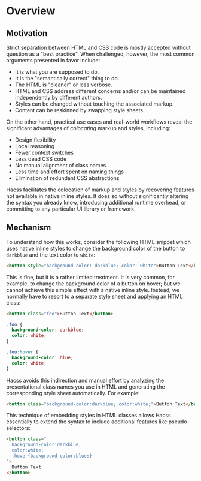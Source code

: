 # Overview

## Motivation

Strict separation between HTML and CSS code is mostly accepted without question
as a "best practice". When challenged, however, the most common arguments
presented in favor include:

* It is what you are supposed to do.
* It is the "semantically correct" thing to do.
* The HTML is "cleaner" or less verbose.
* HTML and CSS address different concerns and/or can be maintained independently
  by different authors.
* Styles can be changed without touching the associated markup.
* Content can be reskinned by swapping style sheets.

On the other hand, practical use cases and real-world workflows reveal the
significant advantages of _colocating_ markup and styles, including:

* Design flexibility
* Local reasoning
* Fewer context switches
* Less dead CSS code
* No manual alignment of class names
* Less time and effort spent on naming things
* Elimination of redundant CSS abstractions

Hacss facilitates the colocation of markup and styles by recovering features not
available in native inline styles. It does so without significantly altering the
syntax you already know, introducing additional runtime overhead, or committing
to any particular UI library or framework.

## Mechanism

To understand how this works, consider the following HTML snippet which uses
native inline styles to change the background color of the button to `darkblue`
and the text color to `white`:

```html
<button style="background-color: darkblue; color: white">Button Text</button>
```

This is fine, but it is a rather limited treatment. It is very common, for
example, to change the background color of a button on hover; but we cannot
achieve this simple effect with a native inline style. Instead, we normally have
to resort to a separate style sheet and applying an HTML class:

```html
<button class="foo">Button Text</button>
```

```css
.foo {
  background-color: darkblue;
  color: white;
}

.foo:hover {
  background-color: blue;
  color: white;
}
```

Hacss avoids this indirection and manual effort by analyzing the presentational
class names you use in HTML and generating the corresponding style sheet
automatically. For example:

```html
<button class="background-color:darkblue; color:white;">Button Text</button>
```

This technique of embedding styles in HTML classes allows Hacss essentially to
extend the syntax to include additional features like pseudo-selectors:

```html
<button class="
  background-color:darkblue;
  color:white;
  :hover{background-color:blue;}
">
  Button Text
</button>
```
